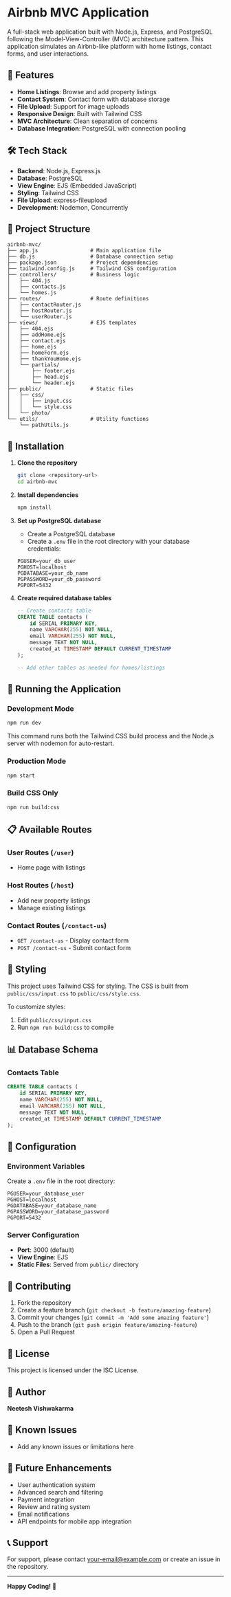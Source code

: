 # Airbnb MVC Application

A full-stack web application built with Node.js, Express, and PostgreSQL following the Model-View-Controller (MVC) architecture pattern. This application simulates an Airbnb-like platform with home listings, contact forms, and user interactions.

## 🚀 Features

- **Home Listings**: Browse and add property listings
- **Contact System**: Contact form with database storage
- **File Upload**: Support for image uploads
- **Responsive Design**: Built with Tailwind CSS
- **MVC Architecture**: Clean separation of concerns
- **Database Integration**: PostgreSQL with connection pooling

## 🛠️ Tech Stack

- **Backend**: Node.js, Express.js
- **Database**: PostgreSQL
- **View Engine**: EJS (Embedded JavaScript)
- **Styling**: Tailwind CSS
- **File Upload**: express-fileupload
- **Development**: Nodemon, Concurrently

## 📁 Project Structure

```
airbnb-mvc/
├── app.js                 # Main application file
├── db.js                  # Database connection setup
├── package.json           # Project dependencies
├── tailwind.config.js     # Tailwind CSS configuration
├── controllers/           # Business logic
│   ├── 404.js
│   ├── contacts.js
│   └── homes.js
├── routes/                # Route definitions
│   ├── contactRouter.js
│   ├── hostRouter.js
│   └── userRouter.js
├── views/                 # EJS templates
│   ├── 404.ejs
│   ├── addHome.ejs
│   ├── contact.ejs
│   ├── home.ejs
│   ├── homeForm.ejs
│   ├── thankYouHome.ejs
│   └── partials/
│       ├── footer.ejs
│       ├── head.ejs
│       └── header.ejs
├── public/                # Static files
│   ├── css/
│   │   ├── input.css
│   │   └── style.css
│   └── photo/
└── utils/                 # Utility functions
    └── pathUtils.js
```

## 🔧 Installation

1. **Clone the repository**
   ```bash
   git clone <repository-url>
   cd airbnb-mvc
   ```

2. **Install dependencies**
   ```bash
   npm install
   ```

3. **Set up PostgreSQL database**
   - Create a PostgreSQL database
   - Create a `.env` file in the root directory with your database credentials:
   ```env
   PGUSER=your_db_user
   PGHOST=localhost
   PGDATABASE=your_db_name
   PGPASSWORD=your_db_password
   PGPORT=5432
   ```

4. **Create required database tables**
   ```sql
   -- Create contacts table
   CREATE TABLE contacts (
       id SERIAL PRIMARY KEY,
       name VARCHAR(255) NOT NULL,
       email VARCHAR(255) NOT NULL,
       message TEXT NOT NULL,
       created_at TIMESTAMP DEFAULT CURRENT_TIMESTAMP
   );

   -- Add other tables as needed for homes/listings
   ```

## 🚀 Running the Application

### Development Mode
```bash
npm run dev
```
This command runs both the Tailwind CSS build process and the Node.js server with nodemon for auto-restart.

### Production Mode
```bash
npm start
```

### Build CSS Only
```bash
npm run build:css
```

## 📋 Available Routes

### User Routes (`/user`)
- Home page with listings

### Host Routes (`/host`)
- Add new property listings
- Manage existing listings

### Contact Routes (`/contact-us`)
- `GET /contact-us` - Display contact form
- `POST /contact-us` - Submit contact form

## 🎨 Styling

This project uses Tailwind CSS for styling. The CSS is built from `public/css/input.css` to `public/css/style.css`.

To customize styles:
1. Edit `public/css/input.css`
2. Run `npm run build:css` to compile

## 📊 Database Schema

### Contacts Table
```sql
CREATE TABLE contacts (
    id SERIAL PRIMARY KEY,
    name VARCHAR(255) NOT NULL,
    email VARCHAR(255) NOT NULL,
    message TEXT NOT NULL,
    created_at TIMESTAMP DEFAULT CURRENT_TIMESTAMP
);
```

## 🔧 Configuration

### Environment Variables
Create a `.env` file in the root directory:
```env
PGUSER=your_database_user
PGHOST=localhost
PGDATABASE=your_database_name
PGPASSWORD=your_database_password
PGPORT=5432
```

### Server Configuration
- **Port**: 3000 (default)
- **View Engine**: EJS
- **Static Files**: Served from `public/` directory

## 🤝 Contributing

1. Fork the repository
2. Create a feature branch (`git checkout -b feature/amazing-feature`)
3. Commit your changes (`git commit -m 'Add some amazing feature'`)
4. Push to the branch (`git push origin feature/amazing-feature`)
5. Open a Pull Request

## 📝 License

This project is licensed under the ISC License.

## 👤 Author

**Neetesh Vishwakarma**

## 🐛 Known Issues

- Add any known issues or limitations here

## 🔮 Future Enhancements

- User authentication system
- Advanced search and filtering
- Payment integration
- Review and rating system
- Email notifications
- API endpoints for mobile app integration

## 📞 Support

For support, please contact [your-email@example.com](mailto:your-email@example.com) or create an issue in the repository.

---

**Happy Coding! 🎉**
